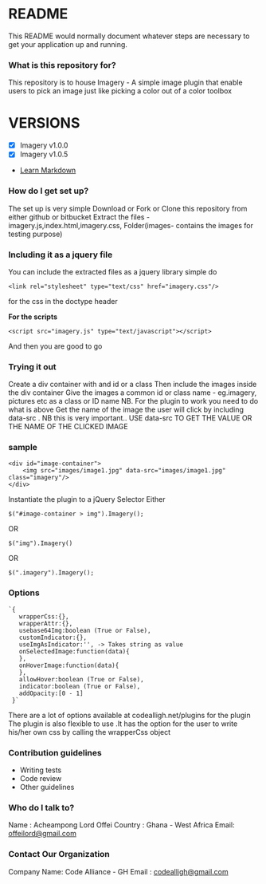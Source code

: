 # README #

This README would normally document whatever steps are necessary to get your application up and running.

### What is this repository for? ###
This repository is to house Imagery - A simple image plugin that enable users to pick an image just like picking a color out of a
color toolbox
# VERSIONS
- [x] Imagery v1.0.0 <br>
- [x] Imagery v1.0.5

* [Learn Markdown](https://bitbucket.org/tutorials/markdowndemo)

### How do I get set up? ###
The set up is very simple
Download or Fork or Clone this repository from either github or bitbucket
Extract the files - imagery.js,index.html,imagery.css, Folder(images- contains the images for testing purpose)

### Including it as a jquery file ###
You can include the extracted files as a jquery library
simple do 

	<link rel="stylesheet" type="text/css" href="imagery.css"/> 
for the css in the doctype header

**For the scripts** 

	<script src="imagery.js" type="text/javascript"></script>
And then you are good to go

### Trying it out ####
Create a div container with and id or a class 
Then include the images inside the div container
Give the images a common id or class name - eg.imagery, pictures etc as a class or ID name NB. For the plugin to work you need to 
do what is above
Get the name of the image the user will click by including data-src . NB this is very important..
USE data-src TO GET THE VALUE OR THE NAME OF THE CLICKED IMAGE

### sample ###
	<div id="image-container">
		<img src="images/image1.jpg" data-src="images/image1.jpg" class="imagery"/>
	</div>
Instantiate the plugin to a jQuery Selector
Either
	
	$("#image-container > img").Imagery();
	
OR

	$("img").Imagery()  
OR

	$(".imagery").Imagery();
### Options

	`{
	   wrapperCss:{},
	   wrapperAttr:{},
	   usebase64Img:boolean (True or False),
	   customIndicator:{},
	   useImgAsIndicator:'', -> Takes string as value
	   onSelectedImage:function(data){
	   },
	   onHoverImage:function(data){
	   },
	   allowHover:boolean (True or False),
	   indicator:boolean (True or False),
	   addOpacity:[0 - 1]
	 }`

There are a lot of options available at codealligh.net/plugins for the plugin
The plugin is also flexible to use .It has the option for the user to write his/her own css by calling the wrapperCss object

### Contribution guidelines ###

* Writing tests
* Code review
* Other guidelines

### Who do I talk to? ###
Name : Acheampong Lord Offei
Country : Ghana - West Africa
Email: offeilord@gmail.com

### Contact Our Organization ###
Company Name: Code Alliance - GH 
Email : codealligh@gmail.com
